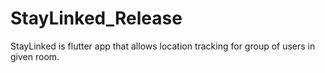# StayLinked_Release
StayLinked is flutter app that allows location tracking for group of users in given room.
